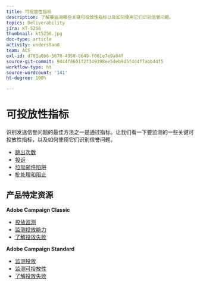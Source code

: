 ```yaml
---
title: 可投放性指标
description: 了解要监测哪些关键可投放性指标以及如何使用它们识别信誉问题。
topics: Deliverability
jira: KT-5256
thumbnail: kt5256.jpg
doc-type: article
activity: understand
team: ACS
exl-id: d781a0b6-5670-4958-8649-f061e7e9a84f
source-git-commit: 9444f8601f2f349398ee5deb9d5f4d4f7abb44f5
workflow-type: ht
source-wordcount: '141'
ht-degree: 100%

---
```


# 可投放性指标

识别发送信誉问题的最佳方法之一是通过指标。让我们看一下要监测的一些关键可投放性指标，以及如何使用它们识别信誉问题。

* [跳出次数](/help/metrics/bounces.md)
* [投诉](/help/metrics/complaints.md)
* [垃圾邮件陷阱](/help/metrics/spam-traps.md)
* [批处理和阻止](/help/metrics/bulking-and-blocking.md)

## 产品特定资源

**Adobe Campaign Classic**

* [投放监测](https://experienceleague.adobe.com/docs/campaign-classic/using/sending-messages/monitoring-deliveries/about-delivery-monitoring.html?lang=zh-Hans)
* [监测投放能力](https://experienceleague.adobe.com/docs/campaign-classic/using/sending-messages/deliverability-management/monitoring-deliverability.html?lang=zh-Hans)
* [了解投放失败](https://experienceleague.adobe.com/docs/campaign-classic/using/sending-messages/monitoring-deliveries/understanding-delivery-failures.html?lang=zh-Hans)

**Adobe Campaign Standard**

* [监测投放](https://experienceleague.adobe.com/docs/campaign-standard/using/testing-and-sending/monitoring-messages/monitoring-a-delivery.html?lang=zh-Hans)
* [监测可投放性](https://experienceleague.adobe.com/docs/campaign-standard/using/testing-and-sending/managing-deliverability/monitor-deliverability.html?lang=zh-Hans#testing-and-sending)
* [了解投放失败](https://experienceleague.adobe.com/docs/campaign-standard/using/testing-and-sending/monitoring-messages/understanding-delivery-failures.html?lang=zh-Hans)
